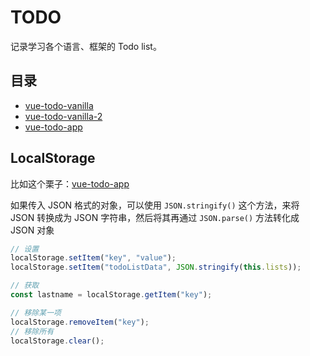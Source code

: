 # TODO

记录学习各个语言、框架的 Todo list。

## 目录

- [vue-todo-vanilla](./examples/vue-todo-vanilla)
- [vue-todo-vanilla-2](./examples/vue-todo-vanilla-2)
- [vue-todo-app](./examples/vue-todo-app)

## LocalStorage

比如这个栗子：[vue-todo-app](./examples/vue-todo-app)

如果传入 JSON 格式的对象，可以使用 `JSON.stringify()` 这个方法，来将 JSON 转换成为 JSON 字符串，然后将其再通过 `JSON.parse()` 方法转化成 JSON 对象

```js
// 设置
localStorage.setItem("key", "value");
localStorage.setItem("todoListData", JSON.stringify(this.lists));

// 获取
const lastname = localStorage.getItem("key");

// 移除某一项
localStorage.removeItem("key");
// 移除所有
localStorage.clear();
```
